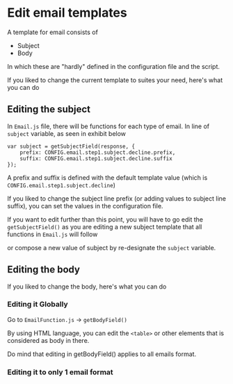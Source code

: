 # Edit email templates

A template for email consists of

- Subject
- Body

In which these are "hardly" defined in the configuration file and the script.

If you liked to change the current template to suites your need, here's what you can do

## Editing the subject

In `Email.js` file, there will be functions for each type of email. 
In line of `subject` variable, as seen in exhibit below

    var subject = getSubjectField(response, {
        prefix: CONFIG.email.step1.subject.decline.prefix,
        suffix: CONFIG.email.step1.subject.decline.suffix
    });

A prefix and suffix is defined with the default template value (which is `CONFIG.email.step1.subject.decline`)

If you liked to change the subject line prefix (or adding values to subject line suffix), you can set the values in the configuration file.

If you want to edit further than this point, you will have to go edit the `getSubjectField()` as you are editing a new subject template that all functions in `Email.js` will follow

or compose a new value of subject by re-designate the `subject` variable.

## Editing the body

If you liked to change the body, here's what you can do

### Editing it Globally

Go to `EmailFunction.js` → `getBodyField()`

By using HTML language, you can edit the `<table>` or other elements that is considered as body in there.

Do mind that editing in getBodyField() applies to all emails format.

### Editing it to only 1 email format